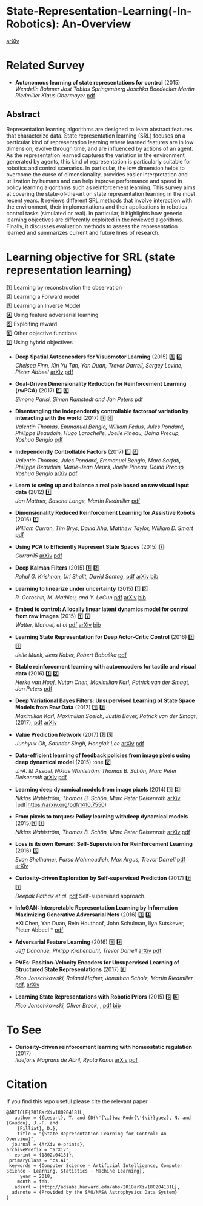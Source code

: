 


# State-Representation-Learning(-In-Robotics): An-Overview

[arXiv](https://arxiv.org/abs/1802.04181)

# Related Survey

- **Autonomous learning of state representations for control** (2015) <br>
*Wendelin Bohmer Jost Tobias Springenberg Joschka Boedecker Martin Riedmiller Klaus Obermayer* [pdf](http://www.ni.tu-berlin.de/fileadmin/fg215/articles/boehmer15b.pdf#cite.Lagoudakis03)

## Abstract

Representation learning algorithms are designed to learn abstract features that characterize data.
State representation learning (SRL) focuses on a particular kind of representation learning where learned features are in low dimension, evolve through time, and are influenced by actions of an agent.
As the representation learned captures the variation in the environment generated by agents, this kind of representation is particularly suitable for robotics and control scenarios.
In particular, the low dimension helps to overcome the curse of dimensionality, provides easier interpretation and utilization by humans and can help improve performance and speed in policy learning algorithms such as reinforcement learning.
This survey aims at covering the state-of-the-art on state representation learning in the most recent years. It reviews different SRL methods that involve interaction with the environment, their implementations and their applications in robotics control tasks (simulated or real). In particular, it highlights how generic learning objectives are differently exploited in the reviewed algorithms. Finally, it discusses evaluation methods to assess the representation learned and summarizes current and future lines of research.


# Learning objective for SRL (state representation learning)

 :one: Learning by reconstruction the observation <br>
 :two: Learning a Forward model <br>
 :three: Learning an Inverse Model <br>
 :four: Using feature adversarial learning <br>
 :five: Exploiting reward <br>
 :six: Other objective functions <br>
 :seven: Using hybrid objectives <br>


- **Deep Spatial Autoencoders for Visuomotor Learning** (2015) :one: :six: <br>
*Chelsea Finn, Xin Yu Tan, Yan Duan, Trevor Darrell, Sergey Levine, Pieter Abbeel* [arXiv](https://arxiv.org/abs/1509.06113) [pdf](https://arxiv.org/pdf/1509.06113)

- **Goal-Driven Dimensionality Reduction for Reinforcement Learning (rwPCA)** (2017) :one: :five: <br>
*Simone Parisi, Simon Ramstedt and Jan Peters* [pdf](http://www.ausy.tu-darmstadt.de/uploads/Site/EditPublication/parisi2017iros.pdf)

- **Disentangling the independently controllable factorsof variation by interacting with the world** (2017) :one: :six: <br>
 *Valentin Thomas, Emmanuel Bengio, William Fedus, Jules Pondard, Philippe Beaudoin, Hugo Larochelle, Joelle Pineau, Doina Precup, Yoshua Bengio* [pdf](http://acsweb.ucsd.edu/~wfedus/pdf/ICF_NIPS_2017_workshop.pdf)

- **Independently Controllable Factors** (2017) :one: :six: <br>
 *Valentin Thomas, Jules Pondard, Emmanuel Bengio, Marc Sarfati, Philippe Beaudoin, Marie-Jean Meurs, Joelle Pineau, Doina Precup, Yoshua Bengio* [arXiv](https://arxiv.org/abs/1708.01289) [pdf](https://arxiv.org/pdf/1708.01289)

- **Learn to swing up and balance a real pole based on raw visual input data** (2012) :one: <br>
 *Jan Mattner, Sascha Lange, Martin Riedmiller* [pdf](https://pdfs.semanticscholar.org/d64b/08436f690df800a037eba759fcc6f0d971be.pdf)

- **Dimensionality Reduced Reinforcement Learning for Assistive Robots** (2016) :one: <br>
 *William Curran, Tim Brys, David Aha, Matthew Taylor, William D. Smart* [pdf](https://www.google.fr/url?sa=t&rct=j&q=&esrc=s&source=web&cd=1&cad=rja&uact=8&ved=0ahUKEwiugbGon7TZAhWBKMAKHYE4DlYQFggpMAA&url=https%3A%2F%2Fwww.aaai.org%2Focs%2Findex.php%2FFSS%2FFSS16%2Fpaper%2Fdownload%2F14076%2F13660&usg=AOvVaw3g6Vz6YhKbdC6bLn-QN8GI)

- **Using PCA to Efficiently Represent State Spaces** (2015) :one: <br>
 *Curran15* [arXiv](https://arxiv.org/abs/1505.00322) [pdf](https://arxiv.org/pdf/1505.00322)

 - **Deep Kalman Filters** (2015) :one: :two: <br>
 *Rahul G. Krishnan, Uri Shalit, David Sontag*, [pdf](https://arxiv.org/abs/1511.05121) [arXiv](https://arxiv.org/abs/1511.05121) [bib](http://adsabs.harvard.edu/cgi-bin/nph-bib_query?bibcode=2015arXiv151105121K&data_type=BIBTEX&db_key=PRE&nocookieset=1)

- **Learning to linearize under uncertainty** (2015) :one: :two: <br>
*R. Goroshin, M. Mathieu, and Y. LeCun* [pdf](https://arxiv.org/pdf/1506.03011.pdf) [arXiv](https://arxiv.org/abs/1506.03011) [bib](http://dblp.uni-trier.de/rec/bibtex/journals/corr/GoroshinML15)

- **Embed to control: A locally linear latent dynamics model for control from raw images** (2015) :one: :two: <br>
 *Watter, Manuel, et al* [pdf](https://pdfs.semanticscholar.org/21c9/dd68b908825e2830b206659ae6dd5c5bfc02.pdf) [arXiv](https://arxiv.org/abs/1506.07365) [bib](http://adsabs.harvard.edu/cgi-bin/nph-bib_query?bibcode=2015arXiv150607365W&data_type=BIBTEX&db_key=PRE&nocookieset=1)

- **Learning State Representation for Deep Actor-Critic Control** (2016) :two: :five: <br>
 *Jelle Munk, Jens Kober, Robert Babuška* [pdf](http://www.jenskober.de/MunkCDC2016.pdf)

- **Stable reinforcement learning with autoencoders for tactile and visual data** (2016) :one: :two: <br>
 *Herke van Hoof, Nutan Chen, Maximilian Karl, Patrick van der Smagt, Jan Peters* [pdf](https://brml.org/uploads/tx_sibibtex/Hoof2016.pdf)

- **Deep Variational Bayes Filters: Unsupervised Learning of State Space Models from Raw Data** (2017) :one: :two: <br>
 *Maximilian Karl, Maximilian Soelch, Justin Bayer, Patrick van der Smagt*, (2017),  [pdf](https://openreview.net/pdf?id=HyTqHL5xg) [arXiv](https://arxiv.org/abs/1605.06432)

- **Value Prediction Network** (2017) :two: :five: <br>
*Junhyuk Oh, Satinder Singh, Honglak Lee* [arXiv](https://arxiv.org/abs/1707.03497) [pdf](https://arxiv.org/pdf/1707.03497)

- **Data-efficient learning of feedback policies from image pixels using deep dynamical model** (2015) :one :two: <br>
 *J.-A. M Assael, Niklas Wahlström, Thomas B. Schön, Marc Peter Deisenroth* [arXiv](https://arxiv.org/abs/1510.02173) [pdf](https://arxiv.org/pdf/1510.02173)

- **Learning deep dynamical models from image pixels** (2014) :one: :two: <br>
 *Niklas Wahlström, Thomas B. Schön, Marc Peter Deisenroth* [arXiv](https://arxiv.org/abs/1410.7550) [pdf]https://arxiv.org/pdf/1410.7550)

- **From pixels to torques: Policy learning withdeep dynamical models** (2015):one: :two: <br>
 *Niklas Wahlström, Thomas B. Schön, Marc Peter Deisenroth* [arXiv](https://arxiv.org/abs/1502.02251) [pdf](https://arxiv.org/pdf/1502.02251)


- **Loss is its own Reward: Self-Supervision for Reinforcement Learning** (2016) :three: <br>
 *Evan Shelhamer, Parsa Mahmoudieh, Max Argus, Trevor Darrell* [pdf](https://arxiv.org/pdf/1612.07307.pdf) [arXiv](https://arxiv.org/pdf/1612.07307.pdf)

- **Curiosity-driven Exploration by Self-supervised Prediction** (2017) :two: :three: <br>
 *Deepak Pathak et al.* [pdf](http://juxi.net/workshop/deep-learning-robotic-vision-cvpr-2017/papers/23.pdf)
Self-supervised approach.

- **InfoGAN: Interpretable Representation Learning by Information Maximizing Generative Adversarial Nets** (2016) :one: :four: <br>
 *Xi Chen, Yan Duan, Rein Houthoof, John Schulman, Ilya Sutskever, Pieter Abbeel * [pdf](https://arxiv.org/pdf/1606.03657.pdf)
 
- **Adversarial Feature Learning** (2016) :one: :four: <br>
*Jeff Donahue, Philipp Krähenbühl, Trevor Darrell* [arXiv](https://arxiv.org/abs/1605.09782) [pdf](https://arxiv.org/pdf/1605.09782)


- **PVEs: Position-Velocity Encoders for Unsupervised Learning of Structured State Representations** (2017) :six: <br>
 *Rico Jonschkowski, Roland Hafner, Jonathan Scholz, Martin Riedmiller* [pdf](https://arxiv.org/pdf/1705.09805), [arXiv](https://arxiv.org/abs/1705.09805)

 - **Learning State Representations with Robotic Priors**  (2015) :five: :six: <br>
 *Rico Jonschkowski, Oliver Brock*, , [pdf](https://pdfs.semanticscholar.org/dc93/f6d1b704abf12bbbb296f4ec250467bcb882.pdf) [bib](http://dl.acm.org/citation.cfm?id=2825776)





# To See


- **Curiosity-driven reinforcement learning with homeostatic regulation** (2017) <br>
 *Ildefons Magrans de Abril, Ryota Kanai* [arXiv](https://arxiv.org/abs/1801.07440) [pdf](https://arxiv.org/pdf/1801.07440)







# Citation

If you find this repo useful please cite the relevant paper <br>

```
@ARTICLE{2018arXiv180204181L,
   author = {{Lesort}, T. and {D{\'{\i}}az-Rodr{\'{\i}}guez}, N. and {Goudou}, J.-F. and 
	{Filliat}, D.},
    title = "{State Representation Learning for Control: An Overview}",
  journal = {ArXiv e-prints},
archivePrefix = "arXiv",
   eprint = {1802.04181},
 primaryClass = "cs.AI",
 keywords = {Computer Science - Artificial Intelligence, Computer Science - Learning, Statistics - Machine Learning},
     year = 2018,
    month = feb,
   adsurl = {http://adsabs.harvard.edu/abs/2018arXiv180204181L},
  adsnote = {Provided by the SAO/NASA Astrophysics Data System}
}
```

